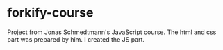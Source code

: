 # forkify-course
Project from Jonas Schmedtmann's JavaScript course. The html and css part was prepared by him. I created the JS part.
